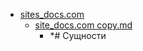 - <a href = "E:\Node_projects\Node_Way\NBase\_Md\_Index\__Closer\_Web\_Automato\Puppeteer\content\Docs\sites_docs.com\cat.sites_docs.com\dir.sites_docs.com.md">sites_docs.com</a>
    - <a href = "E:\Node_projects\Node_Way\NBase\_Md\_Index\__Closer\_Web\_Automato\Puppeteer\content\Docs\sites_docs.com\site_docs.com copy.md">site_docs.com copy.md</a>
        - *# Сущности
